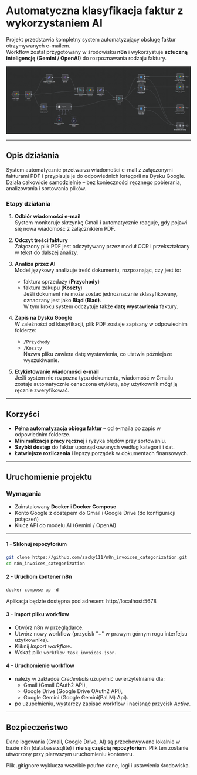 # Automatyczna klasyfikacja faktur z wykorzystaniem AI

Projekt przedstawia kompletny system automatyzujący obsługę faktur otrzymywanych e-mailem.  
Workflow został przygotowany w środowisku **n8n** i wykorzystuje **sztuczną inteligencję (Gemini / OpenAI)** do rozpoznawania rodzaju faktury.

![Schemat działania](assets/workflow_screen.png)

---

##  Opis działania

System automatycznie przetwarza wiadomości e-mail z załączonymi fakturami PDF i przypisuje je do odpowiednich kategorii na Dysku Google.  
Działa całkowicie samodzielnie – bez konieczności ręcznego pobierania, analizowania i sortowania plików.

###  Etapy działania

1. **Odbiór wiadomości e-mail**  
   System monitoruje skrzynkę Gmail i automatycznie reaguje, gdy pojawi się nowa wiadomość z załącznikiem PDF.

2. **Odczyt treści faktury**  
   Załączony plik PDF jest odczytywany przez moduł OCR i przekształcany w tekst do dalszej analizy.

3. **Analiza przez AI**  
   Model językowy analizuje treść dokumentu, rozpoznając, czy jest to:  
   - faktura sprzedaży (**Przychody**)  
   - faktura zakupu (**Koszty**)  
   Jeśli dokument nie może zostać jednoznacznie sklasyfikowany, oznaczany jest jako **Błąd (Blad)**.  
   W tym kroku system odczytuje także **datę wystawienia** faktury.

4. **Zapis na Dysku Google**  
   W zależności od klasyfikacji, plik PDF zostaje zapisany w odpowiednim folderze:  
   - `/Przychody`  
   - `/Koszty`  
   Nazwa pliku zawiera datę wystawienia, co ułatwia późniejsze wyszukiwanie.

5. **Etykietowanie wiadomości e-mail**  
   Jeśli system nie rozpozna typu dokumentu, wiadomość w Gmailu zostaje automatycznie oznaczona etykietą, aby użytkownik mógł ją ręcznie zweryfikować.

---

## Korzyści

- **Pełna automatyzacja obiegu faktur** – od e-maila po zapis w odpowiednim folderze.  
- **Minimalizacja pracy ręcznej** i ryzyka błędów przy sortowaniu.  
- **Szybki dostęp** do faktur uporządkowanych według kategorii i dat.  
- **Łatwiejsze rozliczenia** i lepszy porządek w dokumentach finansowych.

---

## Uruchomienie projektu

### Wymagania
- Zainstalowany **Docker** i **Docker Compose**
- Konto Google z dostępem do Gmail i Google Drive (do konfiguracji połączeń)
- Klucz API do modelu AI (Gemini / OpenAI)

---

#### 1 - Sklonuj repozytorium
```bash
git clone https://github.com/zacky111/n8n_invoices_categorization.git
cd n8n_invoices_categorization
```


#### 2 - Uruchom kontener n8n
```powershell
docker compose up -d
```
Aplikacja będzie dostępna pod adresem:
http://localhost:5678

#### 3 - Import pliku workflow
- Otwórz n8n w przeglądarce.
- Utwórz nowy workflow (przycisk "+" w prawym górnym rogu interfejsu użytkownika).
- Kliknij *Import workflow*.
- Wskaż plik: `workflow_task_invoices.json`.

#### 4 - Uruchomienie workflow
- należy w zakładce *Credentials* uzupełnić uwierzytelnianie dla:
    - Gmail (Gmail OAuth2 API),
    - Google Drive (Google Drive OAuth2 API),
    - Google Gemini (Google Gemini(PaLM) Api).
- po uzupełnieniu, wystarczy zapisać workflow i nacisnąć przycisk *Active*.

---
## Bezpieczeństwo
Dane logowania (Gmail, Google Drive, AI) są przechowywane lokalnie w bazie n8n (database.sqlite) i **nie są częścią repozytorium**. Plik ten zostanie utworzony przy pierwszym uruchomieniu konteneru.

Plik .gitignore wyklucza wszelkie poufne dane, logi i ustawienia środowiska.